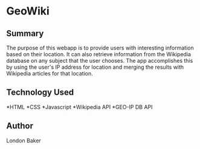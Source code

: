 # GeoWiki


## Summary<break>
The purpose of this webapp is to provide users with interesting information<break>
based on their location. It can also retrieve information from the Wikipedia<break>
database on any subject that the user chooses. The app accomplishes this by using<break>
the user's IP address for location and merging the results with Wikipedia articles<break>
for that location. 

## Technology Used<break>
*HTML
*CSS
*Javascript
*Wikipedia API
*GEO-IP DB API

## Author

London Baker